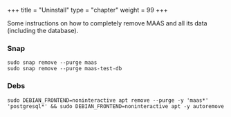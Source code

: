 +++
title = "Uninstall"
type = "chapter"
weight = 99
+++

Some instructions on how to completely remove MAAS and all its data (including the database).

### Snap

```
sudo snap remove --purge maas
sudo snap remove --purge maas-test-db
```

### Debs

```
sudo DEBIAN_FRONTEND=noninteractive apt remove --purge -y 'maas*' 'postgresql*' && sudo DEBIAN_FRONTEND=noninteractive apt -y autoremove
```
